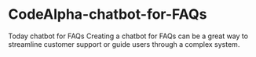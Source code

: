 # CodeAlpha-chatbot-for-FAQs
Today chatbot for FAQs Creating a chatbot for FAQs can be a great way to streamline customer support or guide users through a complex system.
